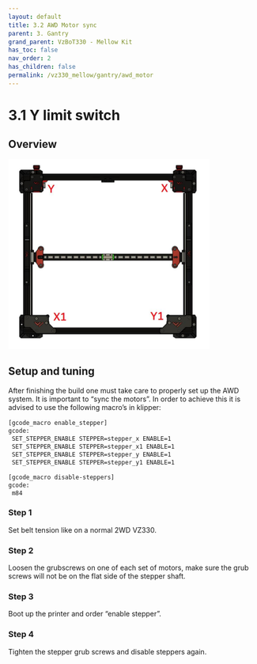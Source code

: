 ```yaml
---
layout: default
title: 3.2 AWD Motor sync
parent: 3. Gantry
grand_parent: VzBoT330 - Mellow Kit
has_toc: false
nav_order: 2
has_children: false
permalink: /vz330_mellow/gantry/awd_motor
---
```


# 3.1 Y limit switch
## Overview

![Overview](../../assets/images/manual/vz330_mellow/gantry/awd/overview.png)

## Setup and tuning

After finishing the build one must take care to properly set up the AWD system. It is
important to “sync the motors”. In order to achieve this it is advised to use the following
macro’s in klipper: <br>

```
[gcode_macro enable_stepper]
gcode:
 SET_STEPPER_ENABLE STEPPER=stepper_x ENABLE=1
 SET_STEPPER_ENABLE STEPPER=stepper_x1 ENABLE=1
 SET_STEPPER_ENABLE STEPPER=stepper_y ENABLE=1
 SET_STEPPER_ENABLE STEPPER=stepper_y1 ENABLE=1
```

```
[gcode_macro disable-steppers]
gcode:
 m84
```

### Step 1
Set belt tension like on a normal 2WD VZ330.

### Step 2
Loosen the grubscrews on one of each set of motors, make sure the grub screws will not be
on the flat side of the stepper shaft.

### Step 3
Boot up the printer and order “enable stepper”.

### Step 4
Tighten the stepper grub screws and disable steppers again.